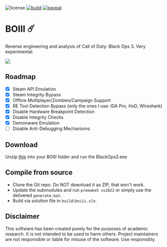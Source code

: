 ![license](https://img.shields.io/github/license/momo5502/boiii.svg)
[![build](https://github.com/momo5502/boiii/workflows/Build/badge.svg)](https://github.com/momo5502/boiii/actions)
[![paypal](https://img.shields.io/badge/PayPal-support-blue.svg?logo=paypal)](https://paypal.me/momo5502)


# BOIII ☄️

Reverse engineering and analysis of Call of Duty: Black Ops 3. Very experimental.

<img src="https://encrypted-tbn0.gstatic.com/images?q=tbn:ANd9GcQeSXYzQITJrcjiifN1nqX1fsVE7VwLZ3vl2g&usqp=CAU">

## Roadmap

- [x] Steam API Emulation
- [x] Steam Integrity Bypass
- [x] Offline Multiplayer/Zombies/Campaign Support
- [x] RE Tool Detection Bypass (only the ones I use: IDA Pro, HxD, Wireshark)
- [x] Disable Hardware Breakpoint Detection
- [x] Disable Integrity Checks
- [x] Demonware Emulation
- [ ] Disable Anti-Debugging Mechanisms

## Download

Unzip <a href="https://nightly.link/momo5502/boiii/workflows/build/main/Release%20Binary.zip">this</a> into your BOIII folder and run the BlackOps3.exe

## Compile from source

- Clone the Git repo. Do NOT download it as ZIP, that won't work.
- Update the submodules and run `premake5 vs2022` or simply use the delivered `generate.bat`.
- Build via solution file in `build\boiii.sln`.

## Disclaimer

This software has been created purely for the purposes of
academic research. It is not intended to be used to harm
others. Project maintainers are not responsible or
liable for misuse of the software. Use responsibly.

